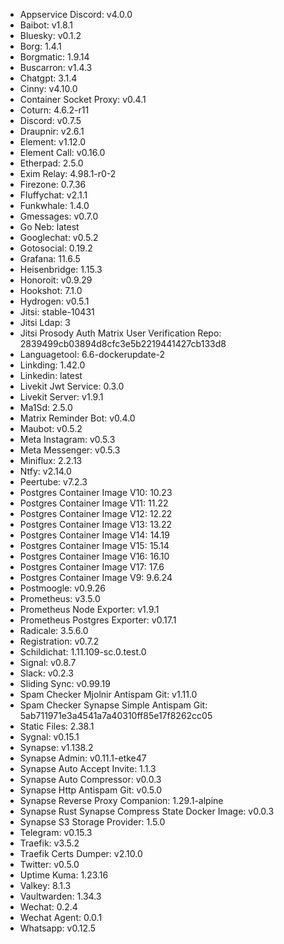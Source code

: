 * Appservice Discord: v4.0.0
* Baibot: v1.8.1
* Bluesky: v0.1.2
* Borg: 1.4.1
* Borgmatic: 1.9.14
* Buscarron: v1.4.3
* Chatgpt: 3.1.4
* Cinny: v4.10.0
* Container Socket Proxy: v0.4.1
* Coturn: 4.6.2-r11
* Discord: v0.7.5
* Draupnir: v2.6.1
* Element: v1.12.0
* Element Call: v0.16.0
* Etherpad: 2.5.0
* Exim Relay: 4.98.1-r0-2
* Firezone: 0.7.36
* Fluffychat: v2.1.1
* Funkwhale: 1.4.0
* Gmessages: v0.7.0
* Go Neb: latest
* Googlechat: v0.5.2
* Gotosocial: 0.19.2
* Grafana: 11.6.5
* Heisenbridge: 1.15.3
* Honoroit: v0.9.29
* Hookshot: 7.1.0
* Hydrogen: v0.5.1
* Jitsi: stable-10431
* Jitsi Ldap: 3
* Jitsi Prosody Auth Matrix User Verification Repo: 2839499cb03894d8cfc3e5b2219441427cb133d8
* Languagetool: 6.6-dockerupdate-2
* Linkding: 1.42.0
* Linkedin: latest
* Livekit Jwt Service: 0.3.0
* Livekit Server: v1.9.1
* Ma1Sd: 2.5.0
* Matrix Reminder Bot: v0.4.0
* Maubot: v0.5.2
* Meta Instagram: v0.5.3
* Meta Messenger: v0.5.3
* Miniflux: 2.2.13
* Ntfy: v2.14.0
* Peertube: v7.2.3
* Postgres Container Image V10: 10.23
* Postgres Container Image V11: 11.22
* Postgres Container Image V12: 12.22
* Postgres Container Image V13: 13.22
* Postgres Container Image V14: 14.19
* Postgres Container Image V15: 15.14
* Postgres Container Image V16: 16.10
* Postgres Container Image V17: 17.6
* Postgres Container Image V9: 9.6.24
* Postmoogle: v0.9.26
* Prometheus: v3.5.0
* Prometheus Node Exporter: v1.9.1
* Prometheus Postgres Exporter: v0.17.1
* Radicale: 3.5.6.0
* Registration: v0.7.2
* Schildichat: 1.11.109-sc.0.test.0
* Signal: v0.8.7
* Slack: v0.2.3
* Sliding Sync: v0.99.19
* Spam Checker Mjolnir Antispam Git: v1.11.0
* Spam Checker Synapse Simple Antispam Git: 5ab711971e3a4541a7a40310ff85e17f8262cc05
* Static Files: 2.38.1
* Sygnal: v0.15.1
* Synapse: v1.138.2
* Synapse Admin: v0.11.1-etke47
* Synapse Auto Accept Invite: 1.1.3
* Synapse Auto Compressor: v0.0.3
* Synapse Http Antispam Git: v0.5.0
* Synapse Reverse Proxy Companion: 1.29.1-alpine
* Synapse Rust Synapse Compress State Docker Image: v0.0.3
* Synapse S3 Storage Provider: 1.5.0
* Telegram: v0.15.3
* Traefik: v3.5.2
* Traefik Certs Dumper: v2.10.0
* Twitter: v0.5.0
* Uptime Kuma: 1.23.16
* Valkey: 8.1.3
* Vaultwarden: 1.34.3
* Wechat: 0.2.4
* Wechat Agent: 0.0.1
* Whatsapp: v0.12.5
